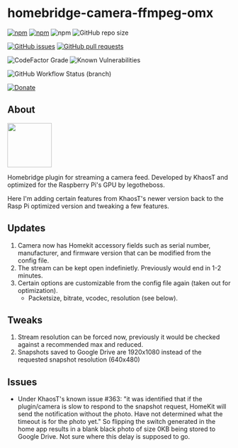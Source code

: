 # homebridge-camera-ffmpeg-omx

[![npm](https://img.shields.io/npm/v/homebridge-camera-ffmpeg-omx?style=for-the-badge)](https://www.npmjs.com/package/homebridge-camera-ffmpeg-omx)
[![npm](https://img.shields.io/npm/dt/homebridge-camera-ffmpeg-omx?style=for-the-badge)](https://www.npmjs.com/package/homebridge-camera-ffmpeg-omx)
![npm](https://img.shields.io/npm/dw/homebridge-camera-ffmpeg-omx?style=for-the-badge)
![GitHub repo size](https://img.shields.io/github/repo-size/legotheboss/homebridge-camera-ffmpeg-omx?style=for-the-badge)

[![GitHub issues](https://img.shields.io/github/issues/legotheboss/homebridge-camera-ffmpeg-omx?style=for-the-badge)](https://github.com/legotheboss/homebridge-camera-ffmpeg-omx/issues)
[![GitHub pull requests](https://img.shields.io/github/issues-pr/legotheboss/homebridge-camera-ffmpeg-omx?style=for-the-badge)](https://github.com/legotheboss/homebridge-camera-ffmpeg-omx/pulls)

![CodeFactor Grade](https://img.shields.io/codefactor/grade/github/legotheboss/homebridge-camera-ffmpeg-omx/master?style=for-the-badge)
![Known Vulnerabilities](https://img.shields.io/snyk/vulnerabilities/github/legotheboss/homebridge-camera-ffmpeg-omx?style=for-the-badge)

![GitHub Workflow Status (branch)](https://img.shields.io/github/workflow/status/legotheboss/homebridge-camera-ffmpeg-omx/Node-CI/master?style=for-the-badge)

[![Donate](https://img.shields.io/badge/donate-paypal-green.svg?style=for-the-badge)](https://www.paypal.com/cgi-bin/webscr?cmd=_s-xclick&hosted_button_id=RVFJTG8H86SK8&source=url)

## About
<p align="left">
  <img width="100" height="100" src="https://raw.githubusercontent.com/tonesto7/homebridge-smartthings-v2/master/images/hb_tonesto7.png">
    
Homebridge plugin for streaming a camera feed. Developed by KhaosT and optimized for the Raspberry Pi's GPU by legotheboss.

Here I'm adding certain features from KhaosT's newer version back to the Rasp Pi optimized version and tweaking a few features.

## Updates
1. Camera now has Homekit accessory fields such as serial number, manufacturer, and firmware version that can be modified from the config file.
2. The stream can be kept open indefinietly. Previously would end in 1-2 minutes.
3. Certain options are customizable from the config file again (taken out for optimization).
    - Packetsize, bitrate, vcodec, resolution (see below).

## Tweaks
1. Stream resolution can be forced now, previously it would be checked against a recommended max and reduced.
2. Snapshots saved to Google Drive are 1920x1080 instead of the requested snapshot resolution (640x480)

## Issues
- Under KhaosT's known issue #363: "it was identified that if the plugin/camera is slow to respond to the snapshot request, HomeKit will send the notification without the photo. Have not determined what the timeout is for the photo yet." So flipping the switch generated in the home app results in a blank black photo of size 0KB being stored to Google Drive. Not sure where this delay is supposed to go.

